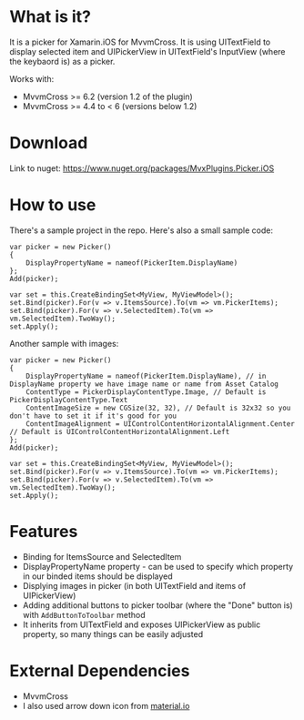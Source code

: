 # What is it?
It is a picker for Xamarin.iOS for MvvmCross. It is using UITextField to display selected item and UIPickerView in UITextField's InputView (where the keybaord is) as a picker.

Works with:
- MvvmCross >= 6.2 (version 1.2 of the plugin)
- MvvmCross >= 4.4 to < 6 (versions below 1.2)

# Download
Link to nuget: https://www.nuget.org/packages/MvxPlugins.Picker.iOS

# How to use
There's a sample project in the repo.  Here's also a small sample code:

```
var picker = new Picker() 
{ 
    DisplayPropertyName = nameof(PickerItem.DisplayName) 
};
Add(picker);

var set = this.CreateBindingSet<MyView, MyViewModel>();
set.Bind(picker).For(v => v.ItemsSource).To(vm => vm.PickerItems);
set.Bind(picker).For(v => v.SelectedItem).To(vm => vm.SelectedItem).TwoWay();
set.Apply();
```

Another sample with images:

```
var picker = new Picker() 
{ 
    DisplayPropertyName = nameof(PickerItem.DisplayName), // in DisplayName property we have image name or name from Asset Catalog
    ContentType = PickerDisplayContentType.Image, // Default is PickerDisplayContentType.Text
    ContentImageSize = new CGSize(32, 32), // Default is 32x32 so you don't have to set it if it's good for you
    ContentImageAlignment = UIControlContentHorizontalAlignment.Center // Default is UIControlContentHorizontalAlignment.Left
};
Add(picker);

var set = this.CreateBindingSet<MyView, MyViewModel>();
set.Bind(picker).For(v => v.ItemsSource).To(vm => vm.PickerItems);
set.Bind(picker).For(v => v.SelectedItem).To(vm => vm.SelectedItem).TwoWay();
set.Apply();
```

# Features
- Binding for ItemsSource and SelectedItem
- DisplayPropertyName property - can be used to specify which property in our binded items should be displayed
- Displying images in picker (in both UITextField and items of UIPickerView)
- Adding additional buttons to picker toolbar (where the "Done" button is) with `AddButtonToToolbar` method
- It inherits from UITextField and exposes UIPickerView as public property, so many things can be easily adjusted

# External Dependencies
- MvvmCross
- I also used arrow down icon from [material.io](https://material.io/icons/#ic_keyboard_arrow_down)
